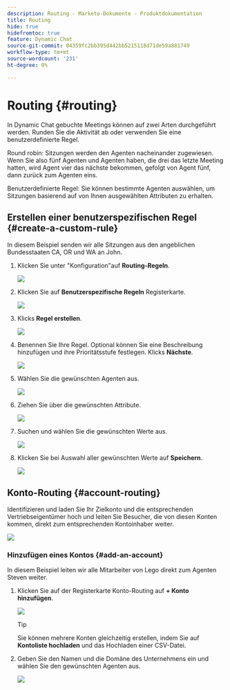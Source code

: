 ```yaml
---
description: Routing - Marketo-Dokumente - Produktdokumentation
title: Routing
hide: true
hidefromtoc: true
feature: Dynamic Chat
source-git-commit: 04359fc2bb395d442bb5215118d71de59a881749
workflow-type: tm+mt
source-wordcount: '231'
ht-degree: 0%

---
```


# Routing {#routing}

In Dynamic Chat gebuchte Meetings können auf zwei Arten durchgeführt werden. Runden Sie die Aktivität ab oder verwenden Sie eine benutzerdefinierte Regel.

Round robin: Sitzungen werden den Agenten nacheinander zugewiesen. Wenn Sie also fünf Agenten und Agenten haben, die drei das letzte Meeting hatten, wird Agent vier das nächste bekommen, gefolgt von Agent fünf, dann zurück zum Agenten eins.

Benutzerdefinierte Regel: Sie können bestimmte Agenten auswählen, um Sitzungen basierend auf von Ihnen ausgewählten Attributen zu erhalten.

## Erstellen einer benutzerspezifischen Regel {#create-a-custom-rule}

In diesem Beispiel senden wir alle Sitzungen aus den angeblichen Bundesstaaten CA, OR und WA an John.

1. Klicken Sie unter &quot;Konfiguration&quot;auf **Routing-Regeln**.

   ![](assets/routing-1.png)

1. Klicken Sie auf **Benutzerspezifische Regeln** Registerkarte.

   ![](assets/routing-2.png)

1. Klicks **Regel erstellen**.

   ![](assets/routing-3.png)

1. Benennen Sie Ihre Regel. Optional können Sie eine Beschreibung hinzufügen und ihre Prioritätsstufe festlegen. Klicks **Nächste**.

   ![](assets/routing-4.png)

1. Wählen Sie die gewünschten Agenten aus.

   ![](assets/routing-5.png)

1. Ziehen Sie über die gewünschten Attribute.

   ![](assets/routing-6.png)

1. Suchen und wählen Sie die gewünschten Werte aus.

   ![](assets/routing-7.png)

1. Klicken Sie bei Auswahl aller gewünschten Werte auf **Speichern**.

   ![](assets/routing-8.png)

## Konto-Routing {#account-routing}

Identifizieren und laden Sie Ihr Zielkonto und die entsprechenden Vertriebseigentümer hoch und leiten Sie Besucher, die von diesen Konten kommen, direkt zum entsprechenden Kontoinhaber weiter.

![](assets/routing-9.png)

### Hinzufügen eines Kontos {#add-an-account}

In diesem Beispiel leiten wir alle Mitarbeiter von Lego direkt zum Agenten Steven weiter.

1. Klicken Sie auf der Registerkarte Konto-Routing auf **+ Konto hinzufügen**.

   ![](assets/routing-10.png)

   >[!TIP]
   >
   >Sie können mehrere Konten gleichzeitig erstellen, indem Sie auf **Kontoliste hochladen** und das Hochladen einer CSV-Datei.

1. Geben Sie den Namen und die Domäne des Unternehmens ein und wählen Sie den gewünschten Agenten aus.

   ![](assets/routing-11.png)
